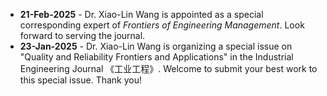 <ul>
   <li><b>21-Feb-2025</b> - Dr. Xiao-Lin Wang is appointed as a special corresponding expert of <i>Frontiers of Engineering Management</i>. Look forward to serving the journal. 
   <li><b>23-Jan-2025</b> - Dr. Xiao-Lin Wang is organizing a special issue on "Quality and Reliability Frontiers and Applications" in the Industrial Engineering Journal 《工业工程》. Welcome to submit your best work to this special issue. Thank you!
<ul>
